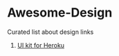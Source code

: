 # Awesome-Design
Curated list about design links

 1. [UI kit for Heroku](http://purple.herokuapp.com)
